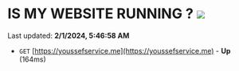 # IS MY WEBSITE RUNNING ? [![](https://img.shields.io/static/v1?label=Sponsor&message=%E2%9D%A4&logo=GitHub&color=%23fe8e86)](https://github.com/sponsors/<username>)

Last updated: **2/1/2024, 5:46:58 AM**

- `GET` [https://youssefservice.me](https://youssefservice.me) - **Up** (164ms)
